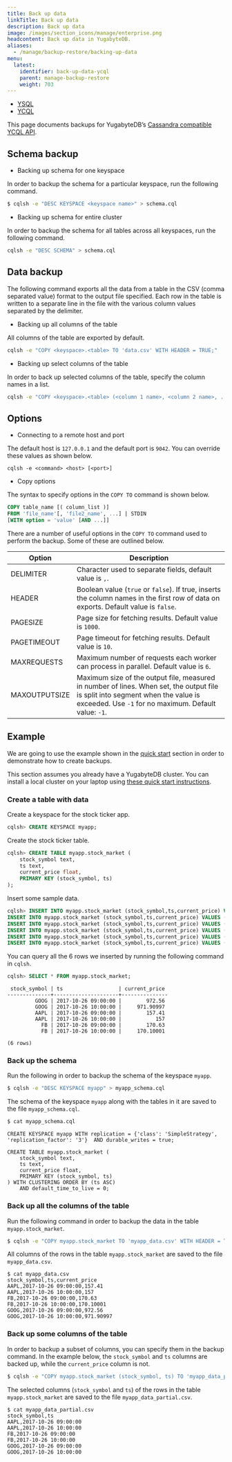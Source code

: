 ```yaml
---
title: Back up data
linkTitle: Back up data
description: Back up data
image: /images/section_icons/manage/enterprise.png
headcontent: Back up data in YugabyteDB.
aliases:
  - /manage/backup-restore/backing-up-data
menu:
  latest:
    identifier: back-up-data-ycql
    parent: manage-backup-restore
    weight: 703
---
```


<ul class="nav nav-tabs-alt nav-tabs-yb">
  <li >
    <a href="/latest/manage/backup-restore/back-up-data" class="nav-link">
      <i class="icon-postgres" aria-hidden="true"></i>
      YSQL
    </a>
  </li>
  <li >
    <a href="/latest/manage/backup-restore/back-up-data-ycql" class="nav-link active">
      <i class="icon-cassandra" aria-hidden="true"></i>
      YCQL
    </a>
  </li>
</ul>

This page documents backups for YugabyteDB’s [Cassandra compatible YCQL API](../../../api/ycql).

## Schema backup

- Backing up schema for one keyspace

In order to backup the schema for a particular keyspace, run the following command.

```sh
$ cqlsh -e "DESC KEYSPACE <keyspace name>" > schema.cql
```

- Backing up schema for entire cluster

In order to backup the schema for all tables across all keyspaces, run the following command.

```sh
cqlsh -e "DESC SCHEMA" > schema.cql
```

## Data backup

The following command exports all the data from a table in the CSV (comma separated value) format to the output file specified. Each row in the table is written to a separate line in the file with the various column values separated by the delimiter.

- Backing up all columns of the table

All columns of the table are exported by default.

```sh
cqlsh -e "COPY <keyspace>.<table> TO 'data.csv' WITH HEADER = TRUE;"
```

- Backing up select columns of the table

In order to back up selected columns of the table, specify the column names in a list.

```sh
cqlsh -e "COPY <keyspace>.<table> (<column 1 name>, <column 2 name>, ...) TO 'data.csv' WITH HEADER = TRUE;"
```

## Options

- Connecting to a remote host and port

The default host is `127.0.0.1` and the default port is `9042`. You can override these values as shown below.

```
cqlsh -e <command> <host> [<port>]
```

- Copy options

The syntax to specify options in the `COPY TO` command is shown below.

```sql
COPY table_name [( column_list )]
FROM 'file_name'[, 'file2_name', ...] | STDIN
[WITH option = 'value' [AND ...]]
```

There are a number of useful options in the `COPY TO` command used to perform the backup. Some of these are outlined below.


| Option  | Description |
| --------------- | ---------------- |
| DELIMITER | Character used to separate fields, default value is `,`.  |
| HEADER    | Boolean value (`true` or `false`). If true, inserts the column names in the first row of data on exports. Default value is `false`. |
| PAGESIZE | Page size for fetching results. Default value is `1000`. |
| PAGETIMEOUT | Page timeout for fetching results. Default value is `10`. |
| MAXREQUESTS | Maximum number of requests each worker can process in parallel. Default value is `6`. |
| MAXOUTPUTSIZE | Maximum size of the output file, measured in number of lines. When set, the output file is split into segment when the value is exceeded. Use `-1` for no maximum. Default value: `-1`. |

## Example

We are going to use the example shown in the [quick start](../../../quick-start/test-cassandra/) section in order to demonstrate how to create backups.

This section assumes you already have a YugabyteDB cluster. You can install a local cluster on your laptop using [these quick start instructions](../../../quick-start/install/).

### Create a table with data

Create a keyspace for the stock ticker app.

```sql
cqlsh> CREATE KEYSPACE myapp;
```

Create the stock ticker table.

```sql
cqlsh> CREATE TABLE myapp.stock_market (
    stock_symbol text,
    ts text,
    current_price float,
    PRIMARY KEY (stock_symbol, ts)
);
```

Insert some sample data.

```sql
cqlsh> INSERT INTO myapp.stock_market (stock_symbol,ts,current_price) VALUES ('AAPL','2017-10-26 09:00:00',157.41);
INSERT INTO myapp.stock_market (stock_symbol,ts,current_price) VALUES ('AAPL','2017-10-26 10:00:00',157);
INSERT INTO myapp.stock_market (stock_symbol,ts,current_price) VALUES ('FB','2017-10-26 09:00:00',170.63);
INSERT INTO myapp.stock_market (stock_symbol,ts,current_price) VALUES ('FB','2017-10-26 10:00:00',170.1);
INSERT INTO myapp.stock_market (stock_symbol,ts,current_price) VALUES ('GOOG','2017-10-26 09:00:00',972.56);
INSERT INTO myapp.stock_market (stock_symbol,ts,current_price) VALUES ('GOOG','2017-10-26 10:00:00',971.91);
```

You can query all the 6 rows we inserted by running the following command in `cqlsh`.

```sql
cqlsh> SELECT * FROM myapp.stock_market;
```

```
 stock_symbol | ts                  | current_price
--------------+---------------------+---------------
         GOOG | 2017-10-26 09:00:00 |        972.56
         GOOG | 2017-10-26 10:00:00 |     971.90997
         AAPL | 2017-10-26 09:00:00 |        157.41
         AAPL | 2017-10-26 10:00:00 |           157
           FB | 2017-10-26 09:00:00 |        170.63
           FB | 2017-10-26 10:00:00 |     170.10001

(6 rows)
```

### Back up the schema

Run the following in order to backup the schema of the keyspace `myapp`.

```sh
$ cqlsh -e "DESC KEYSPACE myapp" > myapp_schema.cql
```


The schema of the keyspace `myapp` along with the tables in it are saved to the file `myapp_schema.cql`.

```sh
$ cat myapp_schema.cql
```
```
CREATE KEYSPACE myapp WITH replication = {'class': 'SimpleStrategy', 'replication_factor': '3'}  AND durable_writes = true;

CREATE TABLE myapp.stock_market (
    stock_symbol text,
    ts text,
    current_price float,
    PRIMARY KEY (stock_symbol, ts)
) WITH CLUSTERING ORDER BY (ts ASC)
    AND default_time_to_live = 0;
```

### Back up all the columns of the table

Run the following command in order to backup the data in the table `myapp.stock_market`.

```sh
$ cqlsh -e "COPY myapp.stock_market TO 'myapp_data.csv' WITH HEADER = TRUE ;"
```

All columns of the rows in the table `myapp.stock_market` are saved to the file `myapp_data.csv`.

```
$ cat myapp_data.csv
stock_symbol,ts,current_price
AAPL,2017-10-26 09:00:00,157.41
AAPL,2017-10-26 10:00:00,157
FB,2017-10-26 09:00:00,170.63
FB,2017-10-26 10:00:00,170.10001
GOOG,2017-10-26 09:00:00,972.56
GOOG,2017-10-26 10:00:00,971.90997
```

### Back up some columns of the table

In order to backup a subset of columns, you can specify them in the backup command. In the example below, the `stock_symbol` and `ts` columns are backed up, while the `current_price` column is not.

```sh
$ cqlsh -e "COPY myapp.stock_market (stock_symbol, ts) TO 'myapp_data_partial.csv' WITH HEADER = TRUE ;"
```

The selected columns (`stock_symbol` and `ts`) of the rows in the table `myapp.stock_market` are saved to the file `myapp_data_partial.csv`.

```
$ cat myapp_data_partial.csv
stock_symbol,ts
AAPL,2017-10-26 09:00:00
AAPL,2017-10-26 10:00:00
FB,2017-10-26 09:00:00
FB,2017-10-26 10:00:00
GOOG,2017-10-26 09:00:00
GOOG,2017-10-26 10:00:00
```
